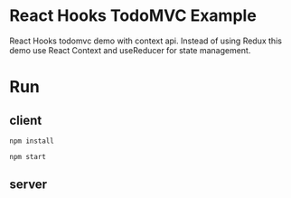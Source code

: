 # React Hooks TodoMVC Example

React Hooks todomvc demo with context api. Instead of using Redux this demo use React Context and useReducer for state management.

# Run

## client

```
npm install

npm start
```

## server

